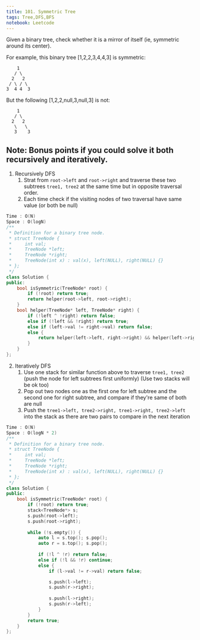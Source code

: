 ```yaml
---
title: 101. Symmetric Tree
tags: Tree,DFS,BFS
notebook: Leetcode
---
```


Given a binary tree, check whether it is a mirror of itself (ie, symmetric around its center).

For example, this binary tree [1,2,2,3,4,4,3] is symmetric:
```
    1
   / \
  2   2
 / \ / \
3  4 4  3
``` 

But the following [1,2,2,null,3,null,3] is not:
```
    1
   / \
  2   2
   \   \
   3    3
 ```

Note:
Bonus points if you could solve it both recursively and iteratively.
----------

1. Recursively DFS
    1. Strat from `root->left` and `root->right` and traverse these two subtrees `tree1, tree2` at the same time but in opposite traversal order.  
    2. Each time check if the visiting nodes of two traversal have same value (or both be null)

```c++
Time : O(N)
Space : O(logN)
/**
 * Definition for a binary tree node.
 * struct TreeNode {
 *     int val;
 *     TreeNode *left;
 *     TreeNode *right;
 *     TreeNode(int x) : val(x), left(NULL), right(NULL) {}
 * };
 */
class Solution {
public:
    bool isSymmetric(TreeNode* root) {
        if (!root) return true;
        return helper(root->left, root->right);
    }
    bool helper(TreeNode* left, TreeNode* right) {
        if (!left ^ !right) return false;
        else if (!left && !right) return true;
        else if (left->val != right->val) return false;
        else {
            return helper(left->left, right->right) && helper(left->right, right->left);
        }
    }
};

```
2. Iteratively DFS
    1. Use one stack for similar function above to traverse `tree1, tree2` (push the node for left subtrees first uniformly) (Use two stacks will be ok too)
    2. Pop out two nodes one as the first one for left subtree and the second one for right subtree, and compare if they're same of both are null
    3. Push the ```tree1->left, tree2->right, tree1->right, tree2->left``` into the stack as there are two pairs to compare in the next iteration 

```c++
Time : O(N)
Space : O(logN * 2)
/**
 * Definition for a binary tree node.
 * struct TreeNode {
 *     int val;
 *     TreeNode *left;
 *     TreeNode *right;
 *     TreeNode(int x) : val(x), left(NULL), right(NULL) {}
 * };
 */
class Solution {
public:
    bool isSymmetric(TreeNode* root) {
        if (!root) return true;
        stack<TreeNode*> s;
        s.push(root->left);
        s.push(root->right);
        
        while (!s.empty()) {
            auto l = s.top(); s.pop();
            auto r = s.top(); s.pop();
            
            if (!l ^ !r) return false;
            else if (!l && !r) continue;
            else {
                if (l->val != r->val) return false;

                s.push(l->left);
                s.push(r->right);
                
                s.push(l->right);
                s.push(r->left);
            }
        }
        return true;
    }
};
```